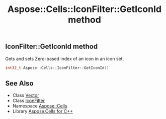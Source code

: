 ﻿---
title: Aspose::Cells::IconFilter::GetIconId method
linktitle: GetIconId
second_title: Aspose.Cells for C++ API Reference
description: 'Aspose::Cells::IconFilter::GetIconId method. Gets and sets Zero-based index of an icon in an icon set in C++.'
type: docs
weight: 900
url: /cpp/aspose.cells/iconfilter/geticonid/
---
## IconFilter::GetIconId method


Gets and sets Zero-based index of an icon in an icon set.

```cpp
int32_t Aspose::Cells::IconFilter::GetIconId()
```

## See Also

* Class [Vector](../../vector/)
* Class [IconFilter](../)
* Namespace [Aspose::Cells](../../)
* Library [Aspose.Cells for C++](../../../)
